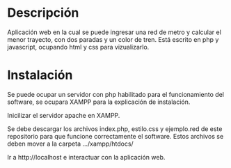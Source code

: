 # Descripción
Aplicación web en la cual se puede ingresar una red de metro y calcular el menor trayecto, con dos paradas y un color de tren.
Está escrito en php y javascript, ocupando html y css para vizualizarlo.

# Instalación
Se puede ocupar un servidor con php habilitado para el funcionamiento del software, se ocupara XAMPP para la explicación de instalación.

Inicilizar el servidor apache en XAMPP.

Se debe descargar los archivos index.php, estilo.css y ejemplo.red de este repositorio para que funcione correctamente el software.
Estos archivos se deben mover a la carpeta .../xampp/htdocs/ 

Ir a http://localhost e interactuar con la aplicación web.
